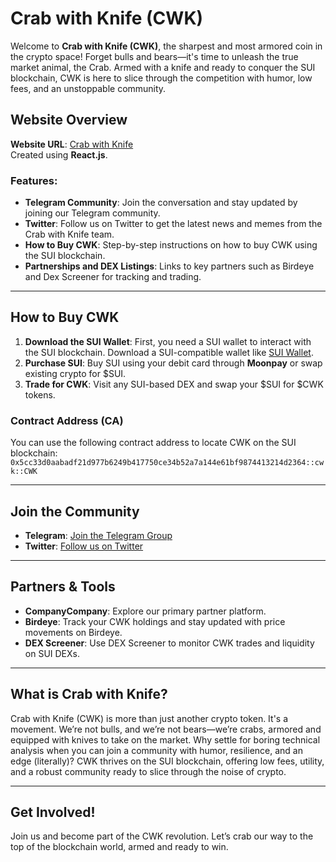 # Crab with Knife (CWK)

Welcome to **Crab with Knife (CWK)**, the sharpest and most armored coin in the crypto space! Forget bulls and bears—it's time to unleash the true market animal, the Crab. Armed with a knife and ready to conquer the SUI blockchain, CWK is here to slice through the competition with humor, low fees, and an unstoppable community.

## Website Overview

**Website URL**: [Crab with Knife](https://crabwithknife.org)  
Created using **React.js**.

### Features:
- **Telegram Community**: Join the conversation and stay updated by joining our Telegram community.
- **Twitter**: Follow us on Twitter to get the latest news and memes from the Crab with Knife team.
- **How to Buy CWK**: Step-by-step instructions on how to buy CWK using the SUI blockchain.
- **Partnerships and DEX Listings**: Links to key partners such as Birdeye and Dex Screener for tracking and trading.

---

## How to Buy CWK

1. **Download the SUI Wallet**: First, you need a SUI wallet to interact with the SUI blockchain. Download a SUI-compatible wallet like [SUI Wallet](https://wallet.sui.io).
2. **Purchase SUI**: Buy SUI using your debit card through **Moonpay** or swap existing crypto for $SUI.
3. **Trade for CWK**: Visit any SUI-based DEX and swap your $SUI for $CWK tokens.

### Contract Address (CA)

You can use the following contract address to locate CWK on the SUI blockchain:
`0x5cc33d0aabadf21d977b6249b417750ce34b52a7a144e61bf9874413214d2364::cwk::CWK`

---

## Join the Community

- **Telegram**: [Join the Telegram Group](#)
- **Twitter**: [Follow us on Twitter](#)

---

## Partners & Tools

- **CompanyCompany**: Explore our primary partner platform.
- **Birdeye**: Track your CWK holdings and stay updated with price movements on Birdeye.
- **DEX Screener**: Use DEX Screener to monitor CWK trades and liquidity on SUI DEXs.

---

## What is Crab with Knife?

Crab with Knife (CWK) is more than just another crypto token. It's a movement. We’re not bulls, and we’re not bears—we’re crabs, armored and equipped with knives to take on the market. Why settle for boring technical analysis when you can join a community with humor, resilience, and an edge (literally)? CWK thrives on the SUI blockchain, offering low fees, utility, and a robust community ready to slice through the noise of crypto.

---

## Get Involved!

Join us and become part of the CWK revolution. Let’s crab our way to the top of the blockchain world, armed and ready to win.
